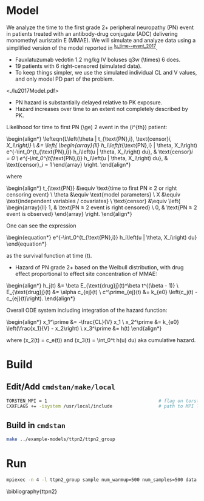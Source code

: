 # Model

We analyze the time to the first grade 2+ peripheral neuropathy (PN) event in patients treated with an antibody-drug conjugate (ADC) delivering monomethyl auristatin E (MMAE). We will simulate and analyze data using a simplified version of the model reported in <sup id="0d9ff650cd3741dc904e6c83788ba3a2"><a href="#lu_time--event_2017" title="Lu, Gillespie, Girish, Agarwal, Li, Hirata, Chu, Kagedal, Leon, Maiya \&amp; Jin, Time-to-{Event} {Analysis} of {Polatuzumab} {Vedotin}-{Induced} {Peripheral} {Neuropathy} to {Assist} in the {Comparison} of {Clinical} {Dosing} {Regimens}, {CPT: pharmacometrics \&amp; systems pharmacology}, v(6), 401--408 (2017).">lu_time--event_2017</a></sup>.

-   Fauxlatuzumab vedotin 1.2 mg/kg IV boluses q3w \(\times\) 6 does.
-   19 patients with 6 right-censored (simulated data).
-   To keep things simpler, we use the simulated individual CL and V values, and only model PD part of the problem.

<./lu2017Model.pdf>

-   PN hazard is substantially delayed relative to PK exposure.
-   Hazard increases over time to an extent not completely described by PK.

Likelihood for time to first PN \(\ge\) 2 event in the \(i^{th}\) patient:

\begin{align*}
\lefteqn{L\left(\theta | t_{\text{PN},i}, \text{censor}_i, X_i\right)} \\
  &= \left\{ \begin{array}{ll}
     h_i\left(t_{\text{PN},i} | \theta, X_i\right) e^{-\int_0^{t_{\text{PN},i}} h_i\left(u | \theta, X_i\right) du}, &
    \text{censor}_i = 0 \\
     e^{-\int_0^{t_{\text{PN},i}} h_i\left(u | \theta, X_i\right) du}, &
     \text{censor}_i = 1
\end{array} \right.
\end{align*}

where

 \begin{align*}
   t_{\text{PN}} &\equiv \text{time to first PN $\ge$ 2 or right
     censoring event} \\
 \theta &\equiv \text{model parameters} \\
 X &\equiv \text{independent variables / covariates} \\
 \text{censor} &\equiv \left\{ \begin{array}{ll}
     1, & \text{PN $\ge$ 2 event is right censored} \\
     0, & \text{PN $\ge$ 2 event is observed} 
 \end{array} \right.
\end{align*}

One can see the expression

\begin{equation*}
  e^{-\int_0^{t_{\text{PN},i}} h_i\left(u | \theta, X_i\right) du}
\end{equation*}

as the survival function at time \(t\).

-   Hazard of PN grade 2+ based on the Weibull distribution, with drug effect proportional to effect site concentration of MMAE:

\begin{align*}
  h_j(t) &= \beta E_{\text{drug}j}(t)^\beta t^{(\beta - 1)} \\
  E_{\text{drug}j}(t) &= \alpha c_{ej}(t) \\
  c^\prime_{ej}(t) &= k_{e0} \left(c_j(t) - c_{ej}(t)\right).
\end{align*}

Overall ODE system including integration of the hazard function:

\begin{align*}
  x_1^\prime &= -\frac{CL}{V} x_1 \\
  x_2^\prime &= k_{e0} \left(\frac{x_1}{V} - x_2\right) \\
  x_3^\prime &= h(t)
  \end{align*}

where \(x_2(t) = c_e(t)\) and \(x_3(t) = \int_0^t h(u) du\) aka cumulative hazard.


# Build


## Edit/Add `cmdstan/make/local`

```sh
TORSTEN_MPI = 1                                         # flag on torsten's MPI solvers
CXXFLAGS += -isystem /usr/local/include                 # path to MPI library's headers
```


## Build in `cmdstan`

```sh
make ../example-models/ttpn2/ttpn2_group
```


# Run

```sh
mpiexec -n 4 -l ttpn2_group sample num_warmup=500 num_samples=500 data file=ttpn2.data2.R init=ttpn2.init.R
```

\bibliography{ttpn2}
